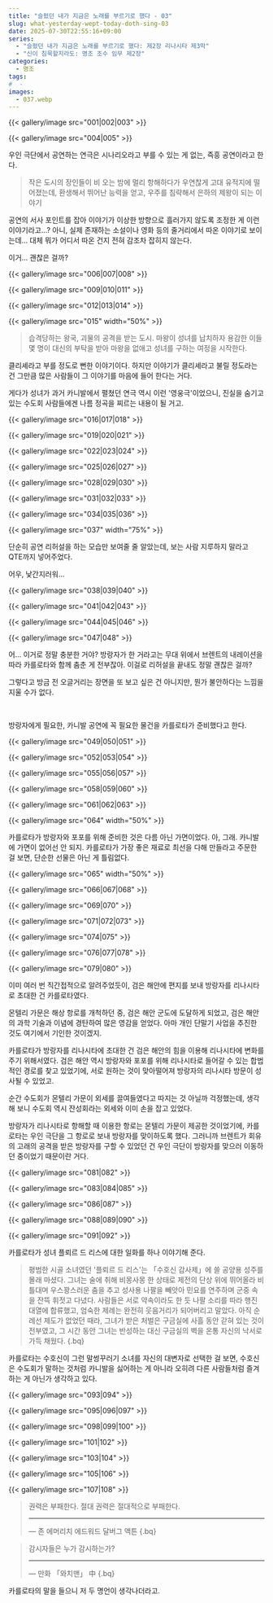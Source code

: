 ```yaml
---
title: "슬펐던 내가 지금은 노래를 부르기로 했다 - 03"
slug: what-yesterday-wept-today-doth-sing-03
date: 2025-07-30T22:55:16+09:00
series:
  - "슬펐던 내가 지금은 노래를 부르기로 했다: 제2장 리나시타 제3막"
  - "신이 침묵할지라도: 명조 조수 임무 제2장"
categories:
  - 명조
tags:
#  - 
images:
  - 037.webp
---
```


{{< gallery/image src="001|002|003" >}}

{{< gallery/image src="004|005" >}}

우인 극단에서 공연하는 연극은 시나리오라고 부를 수 있는 게 없는, 즉흥 공연이라고 한다.

> 작은 도시의 장인들이 비 오는 밤에 멀리 항해하다가 우연찮게 고대 유적지에 떨어졌는데, 환생해서 뛰어난 능력을 얻고, 우주를 침략해서 은하의 제왕이 되는 이야기

공연의 서사 포인트를 잡아 이야기가 이상한 방향으로 흘러가지 않도록 조정한 게 이런 이야기라고...?
아니, 실제 존재하는 소설이나 영화 등의 줄거리에서 따온 이야기로 보이는데... 대체 뭐가 어디서 따온 건지 전혀 감조차 잡히지 않는다.

이거... 괜찮은 걸까?

{{< gallery/image src="006|007|008" >}}

{{< gallery/image src="009|010|011" >}}

{{< gallery/image src="012|013|014" >}}

{{< gallery/image src="015" width="50%" >}}

> 습격당하는 왕국, 괴물의 공격을 받는 도시.
> 마왕이 성녀를 납치하자 용감한 이들 몇 명이 대신의 부탁을 받아 마왕을 없애고 성녀를 구하는 여정을 시작한다.

클리셰라고 부를 정도로 뻔한 이야기이다.
하지만 이야기가 클리셰라고 불릴 정도라는 건 그만큼 많은 사람들이 그 이야기를 마음에 들어 한다는 거다.

게다가 성녀가 과거 카니발에서 펼쳤던 연극 역시 이런 '영웅극'이었으니, 진실을 숨기고 있는 수도회 사람들에겐 나름 정곡을 찌르는 내용이 될 거고.

{{< gallery/image src="016|017|018" >}}

{{< gallery/image src="019|020|021" >}}

{{< gallery/image src="022|023|024" >}}

{{< gallery/image src="025|026|027" >}}

{{< gallery/image src="028|029|030" >}}

{{< gallery/image src="031|032|033" >}}

{{< gallery/image src="034|035|036" >}}

{{< gallery/image src="037" width="75%" >}}

단순히 공연 리허설을 하는 모습만 보여줄 줄 알았는데, 보는 사람 지루하지 말라고 QTE까지 넣어주었다.

어우, 낯간지러워...

{{< gallery/image src="038|039|040" >}}

{{< gallery/image src="041|042|043" >}}

{{< gallery/image src="044|045|046" >}}

{{< gallery/image src="047|048" >}}

어... 이거로 정말 충분한 거야?
방랑자가 한 거라고는 무대 위에서 브렌트의 내레이션을 따라 카를로타와 함께 춤춘 게 전부잖아.
이걸로 리허설을 끝내도 정말 괜찮은 걸까?

그렇다고 방금 전 오글거리는 장면을 또 보고 싶은 건 아니지만, 뭔가 불안하다는 느낌을 지울 수가 없다.

&nbsp;

방랑자에게 필요한, 카니발 공연에 꼭 필요한 물건을 카를로타가 준비했다고 한다.

{{< gallery/image src="049|050|051" >}}

{{< gallery/image src="052|053|054" >}}

{{< gallery/image src="055|056|057" >}}

{{< gallery/image src="058|059|060" >}}

{{< gallery/image src="061|062|063" >}}

{{< gallery/image src="064" width="50%" >}}

카를로타가 방랑자와 포포를 위해 준비한 것은 다름 아닌 가면이었다.
아, 그래. 카니발에 가면이 없어선 안 되지.
카를로타가 가장 좋은 재료로 최선을 다해 만들라고 주문한 걸 보면, 단순한 선물은 아닌 게 틀림없다.

{{< gallery/image src="065" width="50%" >}}

{{< gallery/image src="066|067|068" >}}

{{< gallery/image src="069|070" >}}

{{< gallery/image src="071|072|073" >}}

{{< gallery/image src="074|075" >}}

{{< gallery/image src="076|077|078" >}}

{{< gallery/image src="079|080" >}}

이미 여러 번 직간접적으로 알려주었듯이, 검은 해안에 편지를 보내 방랑자를 리나시타로 초대한 건 카를로타였다.

몬텔리 가문은 해상 항로를 개척하던 중, 검은 해안 군도에 도달하게 되었고, 검은 해안의 과학 기술과 이념에 경탄하여 많은 영감을 얻었다.
아마 개인 단말기 사업을 추진한 것도 여기에서 기인한 것이겠지.

카를로타가 방랑자를 리나시타에 초대한 건 검은 해안의 힘을 이용해 리나시타에 변화를 주기 위해서였다.
검은 해안 역시 방랑자와 포포를 위해 리나시타로 들어갈 수 있는 합법적인 경로를 찾고 있었기에, 서로 원하는 것이 맞아떨어져 방랑자의 리나시타 방문이 성사될 수 있었고.

순간 수도회가 몬텔리 가문이 외세를 끌여들였다고 따지는 것 아닐까 걱정했는데, 생각해 보니 수도회 역시 잔성회라는 외세와 이미 손을 잡고 있었다.

방랑자가 리나시타로 항해할 때 이용한 항로는 몬텔리 가문이 제공한 것이었기에, 카를로타는 우인 극단을 그 항로로 보내 방랑자를 맞이하도록 했다.
그러니까 브렌트가 회유의 고래의 공격을 받은 방랑자를 구할 수 있었던 건 우인 극단이 방랑자를 맞으러 이동하던 중이었기 때문이란 거다.

{{< gallery/image src="081|082" >}}

{{< gallery/image src="083|084|085" >}}

{{< gallery/image src="086|087" >}}

{{< gallery/image src="088|089|090" >}}

{{< gallery/image src="091|092" >}}

카를로타가 성녀 플뢰르 드 리스에 대한 일화를 하나 이야기해 준다.

> 평범한 시골 소녀였던 '플뢰르 드 리스'는 「수호신 감사제」에 쓸 공양용 성주를 몰래 마셨다.
> 그녀는 술에 취해 비몽사몽 한 상태로 제전의 단상 위에 뛰어올라 비틀대며 우스꽝스러운 춤을 추고 성사용 나팔을 빼앗아 민요를 연주하며 군중 속을 잔뜩 휘젓고 다녔다.
> 사람들은 서로 약속이라도 한 듯 나팔 소리를 따라 행진 대열에 합류했고, 엄숙한 제례는 완전히 웃음거리가 되어버리고 말았다.
> 아직 순례선 제도가 없었던 때라, 그녀가 받은 처벌은 구금실에 사흘 동안 갇혀 있는 것이 전부였고, 그 시간 동안 그녀는 반성하는 대신 구금실의 벽을 온통 자신의 낙서로 가득 채웠다.
{.bq}

카를로타는 수호신이 그런 말썽꾸러기 소녀를 자신의 대변자로 선택한 걸 보면, 수호신은 수도회가 말하는 것처럼 카니발을 싫어하는 게 아니라 오히려 다른 사람들처럼 즐겨하는 게 아닌가 생각하고 있다.

{{< gallery/image src="093|094" >}}

{{< gallery/image src="095|096|097" >}}

{{< gallery/image src="098|099|100" >}}

{{< gallery/image src="101|102" >}}

{{< gallery/image src="103|104" >}}

{{< gallery/image src="105|106" >}}

{{< gallery/image src="107|108" >}}

> 권력은 부패한다. 절대 권력은 절대적으로 부패한다.
> ***
> ― 존 에머리치 에드워드 달버그 액튼
{.bq}

> 감시자들은 누가 감시하는가?
> ***
> ― 만화 「와치맨」 中
{.bq}

카를로타의 말을 들으니 저 두 명언이 생각나더라고.
